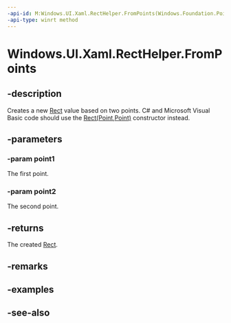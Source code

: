 ```yaml
---
-api-id: M:Windows.UI.Xaml.RectHelper.FromPoints(Windows.Foundation.Point,Windows.Foundation.Point)
-api-type: winrt method
---
```


<!-- Method syntax
public Windows.Foundation.Rect FromPoints(Windows.Foundation.Point point1, Windows.Foundation.Point point2)
-->

# Windows.UI.Xaml.RectHelper.FromPoints

## -description

Creates a new [Rect](../windows.foundation/rect.md) value based on two points. C# and Microsoft Visual Basic code should use the [Rect(Point,Point)](/dotnet/api/windows.foundation.rect.-ctor?view=dotnet-uwp-10.0&preserve-view=true#Windows_Foundation_Rect__ctor_Windows_Foundation_Point_Windows_Foundation_Point_) constructor instead.



## -parameters

### -param point1

The first point.

### -param point2

The second point.

## -returns

The created [Rect](../windows.foundation/rect.md).

## -remarks

## -examples

## -see-also
